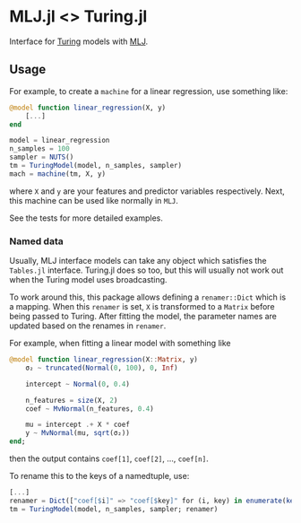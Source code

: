 # MLJ.jl <> Turing.jl

Interface for [Turing](https://github.com/TuringLang/Turing.jl) models with [MLJ](https://github.com/alan-turing-institute/MLJ.jl).

## Usage

For example, to create a `machine` for a linear regression, use something like:

```julia
@model function linear_regression(X, y)
    [...]
end

model = linear_regression
n_samples = 100
sampler = NUTS()
tm = TuringModel(model, n_samples, sampler)
mach = machine(tm, X, y)
```

where `X` and `y` are your features and predictor variables respectively.
Next, this machine can be used like normally in `MLJ`.

See the tests for more detailed examples.

### Named data

Usually, MLJ interface models can take any object which satisfies the `Tables.jl` interface.
Turing.jl does so too, but this will usually not work out when the Turing model uses broadcasting.

To work around this, this package allows defining a `renamer::Dict` which is a mapping.
When this `renamer` is set, `X` is transformed to a `Matrix` before being passed to Turing.
After fitting the model, the parameter names are updated based on the renames in `renamer`.

For example, when fitting a linear model with something like

```julia
@model function linear_regression(X::Matrix, y)
    σ₂ ~ truncated(Normal(0, 100), 0, Inf)

    intercept ~ Normal(0, 0.4)

    n_features = size(X, 2)
    coef ~ MvNormal(n_features, 0.4)

    mu = intercept .+ X * coef
    y ~ MvNormal(mu, sqrt(σ₂))
end;
```

then the output contains `coef[1]`, `coef[2]`, ..., `coef[n]`.

To rename this to the keys of a namedtuple, use:

```julia
[...]
renamer = Dict(["coef[$i]" => "coef[$key]" for (i, key) in enumerate(keys(X))])
tm = TuringModel(model, n_samples, sampler; renamer)
```
